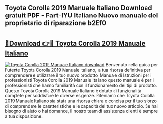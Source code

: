 ## Toyota Corolla 2019 Manuale Italiano Download gratuit PDF - Part-IYU Italiano Nuovo manuale del proprietario di riparazione b2Ef0

# <h2><a href="http://dfbnx78.blite.top/?on=Toyota+Corolla+2019+Manuale+Italiano">🔗Download 👉🔴 Toyota Corolla 2019 Manuale Italiano</a></h2>

[![Toyota Corolla 2019 Manuale Italiano download](https://i.imgur.com/lujVjoI.png)](http://dfbnx78.blite.top/?on=Toyota+Corolla+2019+Manuale+Italiano)
Benvenuto nella guida per l'utente Toyota Corolla 2019 Manuale Italiano, la tua risorsa definitiva per comprendere e utilizzare il tuo nuovo prodotto. Manuale di Istruzioni per i professionisti Toyota Corolla 2019 Manuale Italiano questo manuale è per i professionisti che hanno familiarità con il funzionamento dei tipi di prodotto. Questo Toyota Corolla 2019 Manuale Italiano è dotato di funzionalità complete per soddisfare le diverse esigenze. Riteniamo che Toyota Corolla 2019 Manuale Italiano sia stata una risorsa chiara e concisa per il tuo sforzo di comprendere le caratteristiche e le capacità del tuo nuovo articolo. Se hai bisogno di aiuto o hai domande, il nostro team di assistenza clienti è sempre a tua disposizione.
